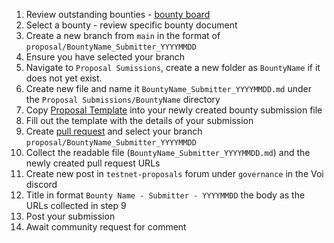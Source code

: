 1. Review outstanding bounties - [bounty board](https://github.com/VoiNetwork/governance/blob/main/Bounty%20Board.md)
2. Select a bounty - review specific bounty document
3. Create a new branch from `main` in the format of `proposal/BountyName_Submitter_YYYYMMDD`
4. Ensure you have selected your branch
5. Navigate to `Proposal Sumissions`, create a new folder as `BountyName` if it does not yet exist.
6. Create new file and name it `BountyName_Submitter_YYYYMMDD.md` under the `Proposal Submissions/BountyName` directory
7. Copy [Proposal Template](https://github.com/VoiNetwork/governance/blob/main/Proposal%20Submissions/Proposal%20Template.md) into your newly created bounty submission file
8. Fill out the template with the details of your submission
9. Create [pull request](https://github.com/VoiNetwork/governance/pulls) and select your branch `proposal/BountyName_Submitter_YYYYMMDD`
10. Collect the readable file (`BountyName_Submitter_YYYYMMDD.md`) and the newly created pull request URLs
11. Create new post in `testnet-proposals` forum under `governance` in the Voi discord
12. Title in format `Bounty Name - Submitter - YYYYMMDD` the body as the URLs collected in step 9
13. Post your submission
14. Await community request for comment
